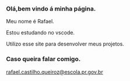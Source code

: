 ### Olá,bem vindo á minha página.

Meu nome é Rafael. 

Estou estudando no vscode.

Utilizo esse site para desenvolver meus projetos.

### Caso queira falar comigo.

rafael.castilho.queiroz@escola.pr.gov.br
